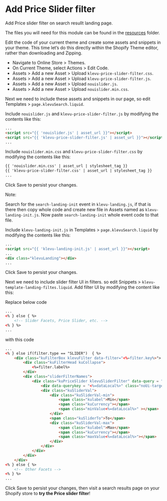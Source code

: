 # Add Price Slider filter

Add Price slider filter on search resullt landing page.

The files you will need for this module can be found in the
[resources](/tutorial/shopify/klevu-price-slider-filter/resources) folder.

Edit the code of your current theme and create some assets and snippets in your theme.
This time let’s do this directly within the Shopify Theme editor, rather than downloading and Zipping.

- Navigate to Online Store > Themes.
- On Current Theme, select Actions > Edit Code.
- Assets > Add a new Asset > Upload `klevu-price-slider-filter.css`.
- Assets > Add a new Asset > Upload `klevu-price-slider-filter.js`.
- Assets > Add a new Asset > Upload `nouislider.js`.
- Assets > Add a new Asset > Upload `nouislider.min.css`.

Next we need to include these assets and snippets in our page,
so edit Templates > `page.klevuSearch.liquid`.

Include `nouislider.js` and `klevu-price-slider-filter.js` by modifying the contents like this:

```html
...
<script src="{{ 'nouislider.js' | asset_url }}"></script>
<script src="{{ 'klevu-price-slider-filter.js' | asset_url }}"></script>
...

```

Include `nouislider.min.css` and `klevu-price-slider-filter.css` by modifying the contents like this:

```html
{{ 'nouislider.min.css' | asset_url | stylesheet_tag }}
{{ 'klevu-price-slider-filter.css' | asset_url | stylesheet_tag }}
...

```
Click Save to persist your changes.

Note:

Search for the `search-landing-init` event in `klevu-landing.js`, if that is there then copy whole code and create new file in Assets named as `klevu-landing-init.js`. 
Now paste `search-landing-init` whole event code to that file.

Include `klevu-landing-init.js` in Templates > `page.klevuSearch.liquid` by modifying the contents like this:

```html
...
<script src="{{ 'klevu-landing-init.js' | asset_url }}"></script>
...
<div class="klevuLanding"></div>
...

```
Click Save to persist your changes.

Next we need to include slider filter UI in filters.
so edit Snippets > `klevu-template-landing-filtes.liquid`.
Add filter UI by modifying the content like this:

Replace below code 

```html
...
<% } else { %>
    <!-- Slider Facets, Price Slider, etc. -->
<% } %>
...
```

with this code

```html
...
<% } else if(filter.type == "SLIDER")  { %>
    <div class="kuFilterBox klevuFilter data-filter="<%=filter.key%>">
        <div class="kuFilterHead kuCollapse">
            <%=filter.label%>
        </div>
        <div class="sliderFilterNames">                           
            <div class="kuPriceSlider klevuSliderFilter" data-query = "<%=dataLocal%>">
                <div data-querykey = "<%=dataLocal%>" class="noUi-target noUi-ltr noUi-horizontal noUi-background kuSliderFilter kuPriceRangeSliderFilter<%=dataLocal%>"></div>
                <div class="kuSliderVal">
                    <div class="kuSliderVal-min">
                        <span class="kulabel">Min</span> 
                        <span class="kuCurrency"></span>
                        <span class="minValue<%=dataLocal%>" ></span>
                    </div>
                    <span class="kuSliderTo">To</span>
                    <div class="kuSliderVal-max">
                        <span class="kulabel">Max</span> 
                        <span class="kuCurrency"></span>
                        <span class="maxValue<%=dataLocal%>"></span>
                    </div>
                </div>
            </div>
        </div>
    </div>
<% } else { %>
    <!-- Other Facets -->
<% } %>
...
```

Click Save to persist your changes,
then visit a search results page on your Shopify store to **try the Price slider filter**!
